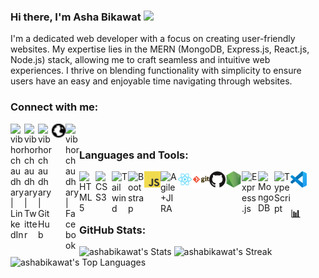 ### Hi there, I'm Asha Bikawat <img src="https://media.giphy.com/media/hvRJCLFzcasrR4ia7z/giphy.gif" width="25px">

   I'm a dedicated web developer with a focus on creating user-friendly
      websites. My expertise lies in the MERN (MongoDB, Express.js, React.js,
      Node.js) stack, allowing me to craft seamless and intuitive web
      experiences. I thrive on blending functionality with simplicity to ensure
      users have an easy and enjoyable time navigating through websites.



### Connect with me:

[<img align="left" alt="vibhorchaudhary | LinkedIn" width="22px" src="https://cdn.jsdelivr.net/npm/simple-icons@v3/icons/linkedin.svg" />][linkedin]
[<img align="left" alt="vibhorchaudhary | Twitter" width="22px" src="https://cdn.jsdelivr.net/npm/simple-icons@v3/icons/twitter.svg" />][twitter]
[<img align="left" alt="vibhorchaudhary | GitHub" width="22px" src="https://cdn.jsdelivr.net/npm/simple-icons@v3/icons/github.svg" />][github]
[<img align="left" alt="vibhorchaudhary | XDA Developers" width="22px" src="https://raw.githubusercontent.com/iconic/open-iconic/master/svg/globe.svg" />][website]
[<img align="left" alt="vibhorchaudhary | Facebook" width="22px" src="https://cdn.jsdelivr.net/npm/simple-icons@v3/icons/facebook.svg" />][facebook]

<br />


### Languages and Tools:
<img align="left" alt="HTML5" width="26px" src="https://github.com/ashabikawat/ashabikawat/assets/141121441/8956c50c-1702-4644-a415-bd765988f110" />
<img align="left" alt="CSS3" width="26px" src="https://github.com/ashabikawat/ashabikawat/assets/141121441/f0f4c66e-0ca3-4fc6-ad51-cff21608f59e" />
<img align="left" alt="Tailwind" width="26px" src="https://github.com/ashabikawat/ashabikawat/assets/141121441/a9af038f-13ce-406c-ba06-cca7d4c09aed" />
<img align="left" alt="Bootstrap" width="26px" src="https://github.com/ashabikawat/ashabikawat/assets/141121441/29f1248d-e838-4877-9f27-580c9fb346c5" />
<img align="left" alt="JavaScript" width="26px" src="https://raw.githubusercontent.com/github/explore/80688e429a7d4ef2fca1e82350fe8e3517d3494d/topics/javascript/javascript.png" />
<img align="left" alt="Agile+JIRA" width="26px" src="https://github.com/ashabikawat/ashabikawat/assets/141121441/890be614-3463-48ed-828c-483d7fb541d2" />
<img align="left" alt="React" width="26px" src="https://raw.githubusercontent.com/github/explore/80688e429a7d4ef2fca1e82350fe8e3517d3494d/topics/react/react.png" />
<img align="left" alt="Git" width="26px" src="https://raw.githubusercontent.com/github/explore/80688e429a7d4ef2fca1e82350fe8e3517d3494d/topics/git/git.png" />
<img align="left" alt="GitHub" width="26px" src="https://raw.githubusercontent.com/github/explore/78df643247d429f6cc873026c0622819ad797942/topics/github/github.png" />
<img align="left" alt="Node.js" width="26px" src="https://raw.githubusercontent.com/github/explore/80688e429a7d4ef2fca1e82350fe8e3517d3494d/topics/nodejs/nodejs.png" />
<img align="left" alt="Express.js" width="26px" src="https://github.com/ashabikawat/ashabikawat/assets/141121441/218e6973-1b68-4169-8d90-905aa141782b" />
<img align="left" alt="MongoDB" width="26px" src="https://github.com/ashabikawat/ashabikawat/assets/141121441/84bdbc23-90b7-4152-b0b7-b36f7738354a" />
<img align="left" alt="TypeScript" width="26px" src="https://github.com/ashabikawat/ashabikawat/assets/141121441/6194915b-2c6d-497f-828b-50f6a5b7f7d7" />
<img align="left" alt="Visual Studio Code" width="26px" src="https://raw.githubusercontent.com/github/explore/80688e429a7d4ef2fca1e82350fe8e3517d3494d/topics/visual-studio-code/visual-studio-code.png" />

<br />
<br />

### 📊 GitHub Stats:
![ashabikawat's Stats](https://github-readme-stats.vercel.app/api?username=ashabikawat&theme=vue-dark&show_icons=true&hide_border=true&count_private=true)
![ashabikawat's Streak](https://github-readme-streak-stats.herokuapp.com/?user=ashabikawat&theme=vue-dark&hide_border=true)
![ashabikawat's Top Languages](https://github-readme-stats.vercel.app/api/top-langs/?username=ashabikawat&theme=vue-dark&show_icons=true&hide_border=true&layout=compact)

[website]: https://ashabikawat.netlify.app/
[linkedin]: https://www.linkedin.com/in/asha-bikawat/
[twitter]:https://twitter.com/ashaa_bikawat
[facebook]: https://www.facebook.com/ashaabikawat
[github]: https://github.com/ashabikawat

